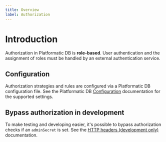 ```yaml
---
title: Overview
label: Authorization
---
```


# Introduction

Authorization in Platformatic DB is **role-based**. User authentication and the
assignment of roles must be handled by an external authentication service.

## Configuration

Authorization strategies and rules are configured via a Platformatic DB
configuration file. See the Platformatic DB [Configuration](/docs/reference/db/configuration#authorization)
documentation for the supported settings.

## Bypass authorization in development

To make testing and developing easier, it's possible to bypass authorization checks
if an `adminSecret` is set. See the [HTTP headers (development only)](/docs/reference/db/authorization/strategies#http-headers-development-only) documentation.
